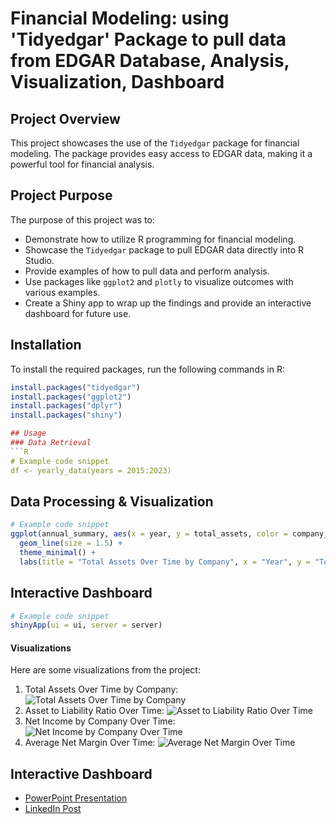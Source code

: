 # Financial Modeling: using 'Tidyedgar' Package to pull data from EDGAR Database, Analysis, Visualization, Dashboard

## Project Overview
This project showcases the use of the `Tidyedgar` package for financial modeling. The package provides easy access to EDGAR data, making it a powerful tool for financial analysis.

## Project Purpose
The purpose of this project was to:
- Demonstrate how to utilize R programming for financial modeling.
- Showcase the `Tidyedgar` package to pull EDGAR data directly into R Studio.
- Provide examples of how to pull data and perform analysis.
- Use packages like `ggplot2` and `plotly` to visualize outcomes with various examples.
- Create a Shiny app to wrap up the findings and provide an interactive dashboard for future use.

## Installation
To install the required packages, run the following commands in R:

```R
install.packages("tidyedgar")
install.packages("ggplot2")
install.packages("dplyr")
install.packages("shiny")

## Usage
### Data Retrieval
```R
# Example code snippet
df <- yearly_data(years = 2015:2023)
```

## Data Processing & Visualization
```R
# Example code snippet
ggplot(annual_summary, aes(x = year, y = total_assets, color = company_name, group = company_name)) +
  geom_line(size = 1.5) +
  theme_minimal() +
  labs(title = "Total Assets Over Time by Company", x = "Year", y = "Total Assets (USD)")
```

## Interactive Dashboard
```R
# Example code snippet
shinyApp(ui = ui, server = server)
```

#### Visualizations
Here are some visualizations from the project:
1. Total Assets Over Time by Company:
   ![Total Assets Over Time by Company](images/total_assets.png)
2. Asset to Liability Ratio Over Time:
   ![Asset to Liability Ratio Over Time](images/ratio.png)
3. Net Income by Company Over Time:
   ![Net Income by Company Over Time](images/net_income.png)
4. Average Net Margin Over Time:
   ![Average Net Margin Over Time](images/net_margin.png)

## Interactive Dashboard
- [PowerPoint Presentation](https://docs.google.com/presentation/d/1KhCNE80N4W3HhX1Dh6JBaslNPAcB6HBz/edit?usp=share_link&ouid=103894204561373706275&rtpof=true&sd=true)
- [LinkedIn Post](link_to_linkedin_post)


